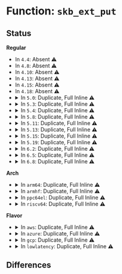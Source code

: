 # Function: <code>skb_ext_put</code>

## Status
<b>Regular</b>
<ul>
<li>
In <code>4.4</code>: Absent ⚠️
</li>
<li>
In <code>4.8</code>: Absent ⚠️
</li>
<li>
In <code>4.10</code>: Absent ⚠️
</li>
<li>
In <code>4.13</code>: Absent ⚠️
</li>
<li>
In <code>4.15</code>: Absent ⚠️
</li>
<li>
In <code>4.18</code>: Absent ⚠️
</li>
<li>
<details>
<summary>In <code>5.0</code>: Duplicate, Full Inline ⚠️</summary>

**Collision:** Static Duplication

**Inline:** Full

**Transformation:** False

**Instances:**

```
In net/core/skbuff.c (ffffffff8189e553)
Location: include/linux/skbuff.h:3939
Inline: True
Inline callers:
  - net/core/skbuff.c:skb_release_head_state
```
```
In net/ipv4/ip_output.c (ffffffff81918fcf)
Location: include/linux/skbuff.h:3939
Inline: True
Inline callers:
  - net/ipv4/ip_output.c:ip_copy_metadata
```
```
In net/ipv6/ip6_output.c (ffffffff819958d0)
Location: include/linux/skbuff.h:3939
Inline: True
Inline callers:
  - net/ipv6/ip6_output.c:ip6_copy_metadata
```
</details>
</li>
<li>
<details>
<summary>In <code>5.3</code>: Duplicate, Full Inline ⚠️</summary>

**Collision:** Static Duplication

**Inline:** Full

**Transformation:** False

**Instances:**

```
In net/core/skbuff.c (ffffffff818e8dc7)
Location: include/linux/skbuff.h:4046
Inline: True
Inline callers:
  - net/core/skbuff.c:skb_release_head_state
```
```
In net/ipv4/ip_output.c (ffffffff8197b0fb)
Location: include/linux/skbuff.h:4046
Inline: True
Inline callers:
  - net/ipv4/ip_output.c:ip_copy_metadata
```
```
In net/ipv6/ip6_output.c (ffffffff81a01188)
Location: include/linux/skbuff.h:4046
Inline: True
Inline callers:
  - net/ipv6/ip6_output.c:ip6_copy_metadata
```
</details>
</li>
<li>
<details>
<summary>In <code>5.4</code>: Duplicate, Full Inline ⚠️</summary>

**Collision:** Static Duplication

**Inline:** Full

**Transformation:** False

**Instances:**

```
In net/core/skbuff.c (ffffffff8191af23)
Location: include/linux/skbuff.h:4118
Inline: True
Inline callers:
  - net/core/skbuff.c:skb_release_head_state
```
```
In net/core/dev.c (ffffffff8192c416)
Location: include/linux/skbuff.h:4118
Inline: True
Inline callers:
  - net/core/dev.c:napi_skb_free_stolen_head
```
```
In net/ipv4/ip_output.c (ffffffff819b1a6b)
Location: include/linux/skbuff.h:4118
Inline: True
Inline callers:
  - net/ipv4/ip_output.c:ip_copy_metadata
```
```
In net/ipv6/ip6_output.c (ffffffff81a37d64)
Location: include/linux/skbuff.h:4118
Inline: True
Inline callers:
  - net/ipv6/ip6_output.c:ip6_copy_metadata
```
</details>
</li>
<li>
<details>
<summary>In <code>5.8</code>: Duplicate, Full Inline ⚠️</summary>

**Collision:** Static Duplication

**Inline:** Full

**Transformation:** False

**Instances:**

```
In net/core/skbuff.c (ffffffff819f4495)
Location: include/linux/skbuff.h:4158
Inline: True
Inline callers:
  - net/core/skbuff.c:__skb_ext_set
  - net/core/skbuff.c:skb_release_head_state
```
```
In net/core/dev.c (ffffffff81a00e67)
Location: include/linux/skbuff.h:4158
Inline: True
Inline callers:
  - net/core/dev.c:napi_skb_free_stolen_head
```
```
In net/ipv4/ip_output.c (ffffffff81a9c2ab)
Location: include/linux/skbuff.h:4158
Inline: True
Inline callers:
  - net/ipv4/ip_output.c:ip_copy_metadata
```
```
In net/ipv4/tcp_input.c (ffffffff81ab22a3)
Location: include/linux/skbuff.h:4158
Inline: True
Inline callers:
  - net/ipv4/tcp_input.c:tcp_collapse
```
```
In net/ipv6/ip6_output.c (ffffffff81b2dd38)
Location: include/linux/skbuff.h:4158
Inline: True
Inline callers:
  - net/ipv6/ip6_output.c:ip6_copy_metadata
```
</details>
</li>
<li>
<details>
<summary>In <code>5.11</code>: Duplicate, Full Inline ⚠️</summary>

**Collision:** Static Duplication

**Inline:** Full

**Transformation:** False

**Instances:**

```
In net/core/skbuff.c (ffffffff819f44b5)
Location: include/linux/skbuff.h:4187
Inline: True
Inline callers:
  - net/core/skbuff.c:__skb_ext_set
  - net/core/skbuff.c:skb_release_head_state
```
```
In net/core/dev.c (ffffffff81a01277)
Location: include/linux/skbuff.h:4187
Inline: True
Inline callers:
  - net/core/dev.c:napi_skb_free_stolen_head
```
```
In net/ipv4/ip_output.c (ffffffff81aa610b)
Location: include/linux/skbuff.h:4187
Inline: True
Inline callers:
  - net/ipv4/ip_output.c:ip_copy_metadata
```
```
In net/ipv4/tcp_input.c (ffffffff81abd269)
Location: include/linux/skbuff.h:4187
Inline: True
Inline callers:
  - net/ipv4/tcp_input.c:tcp_collapse
```
```
In net/ipv4/tcp_output.c (ffffffff81acafab)
Location: include/linux/skbuff.h:4187
Inline: True
Inline callers:
  - net/ipv4/tcp_output.c:tcp_mtu_probe
  - net/ipv4/tcp_output.c:tso_fragment
  - net/ipv4/tcp_output.c:tcp_fragment
```
```
In net/ipv6/ip6_output.c (ffffffff81b3c788)
Location: include/linux/skbuff.h:4187
Inline: True
Inline callers:
  - net/ipv6/ip6_output.c:ip6_copy_metadata
```
</details>
</li>
<li>
<details>
<summary>In <code>5.13</code>: Duplicate, Full Inline ⚠️</summary>

**Collision:** Static Duplication

**Inline:** Full

**Transformation:** False

**Instances:**

```
In net/core/skbuff.c (ffffffff819da673)
Location: include/linux/skbuff.h:4251
Inline: True
Inline callers:
  - net/core/skbuff.c:__skb_ext_set
  - net/core/skbuff.c:napi_skb_free_stolen_head
  - net/core/skbuff.c:skb_release_head_state
```
```
In net/ipv4/ip_output.c (ffffffff81a912cb)
Location: include/linux/skbuff.h:4251
Inline: True
Inline callers:
  - net/ipv4/ip_output.c:ip_copy_metadata
```
```
In net/ipv4/tcp_input.c (ffffffff81aa8095)
Location: include/linux/skbuff.h:4251
Inline: True
Inline callers:
  - net/ipv4/tcp_input.c:tcp_collapse
```
```
In net/ipv4/tcp_output.c (ffffffff81ab5f91)
Location: include/linux/skbuff.h:4251
Inline: True
Inline callers:
  - net/ipv4/tcp_output.c:tcp_mtu_probe
  - net/ipv4/tcp_output.c:tso_fragment
  - net/ipv4/tcp_output.c:tcp_fragment
```
```
In net/ipv6/ip6_output.c (ffffffff81b29be8)
Location: include/linux/skbuff.h:4251
Inline: True
Inline callers:
  - net/ipv6/ip6_output.c:ip6_copy_metadata
```
</details>
</li>
<li>
<details>
<summary>In <code>5.15</code>: Duplicate, Full Inline ⚠️</summary>

**Collision:** Static Duplication

**Inline:** Full

**Transformation:** False

**Instances:**

```
In net/core/skbuff.c (ffffffff81a8a760)
Location: include/linux/skbuff.h:4289
Inline: True
Inline callers:
  - net/core/skbuff.c:__skb_ext_set
  - net/core/skbuff.c:napi_skb_free_stolen_head
  - net/core/skbuff.c:skb_release_head_state
```
```
In net/ipv4/ip_output.c (ffffffff81b4c681)
Location: include/linux/skbuff.h:4289
Inline: True
Inline callers:
  - net/ipv4/ip_output.c:ip_copy_metadata
```
```
In net/ipv4/tcp_input.c (ffffffff81b645b3)
Location: include/linux/skbuff.h:4289
Inline: True
Inline callers:
  - net/ipv4/tcp_input.c:tcp_collapse
```
```
In net/ipv4/tcp_output.c (ffffffff81b72fe1)
Location: include/linux/skbuff.h:4289
Inline: True
Inline callers:
  - net/ipv4/tcp_output.c:tcp_mtu_probe
  - net/ipv4/tcp_output.c:tso_fragment
  - net/ipv4/tcp_output.c:tcp_fragment
```
```
In net/ipv6/ip6_output.c (ffffffff81bef7bc)
Location: include/linux/skbuff.h:4289
Inline: True
Inline callers:
  - net/ipv6/ip6_output.c:ip6_copy_metadata
```
</details>
</li>
<li>
<details>
<summary>In <code>5.19</code>: Duplicate, Full Inline ⚠️</summary>

**Collision:** Static Duplication

**Inline:** Full

**Transformation:** False

**Instances:**

```
In net/core/skbuff.c (ffffffff81bffbd0)
Location: include/linux/skbuff.h:4711
Inline: True
Inline callers:
  - net/core/skbuff.c:__skb_ext_set
  - net/core/skbuff.c:__skb_ext_set
  - net/core/skbuff.c:napi_skb_free_stolen_head
  - net/core/skbuff.c:napi_skb_free_stolen_head
  - net/core/skbuff.c:skb_release_head_state
  - net/core/skbuff.c:skb_release_head_state
```
```
In net/ipv4/ip_output.c (ffffffff81cd9d07)
Location: include/linux/skbuff.h:4711
Inline: True
Inline callers:
  - net/ipv4/ip_output.c:ip_copy_metadata
```
```
In net/ipv4/tcp_input.c (ffffffff81cf338e)
Location: include/linux/skbuff.h:4711
Inline: True
Inline callers:
  - net/ipv4/tcp_input.c:tcp_collapse
```
```
In net/ipv4/tcp_output.c (ffffffff81d026f8)
Location: include/linux/skbuff.h:4711
Inline: True
Inline callers:
  - net/ipv4/tcp_output.c:tcp_mtu_probe
  - net/ipv4/tcp_output.c:tso_fragment
  - net/ipv4/tcp_output.c:tcp_fragment
```
```
In net/ipv6/ip6_output.c (ffffffff81d882da)
Location: include/linux/skbuff.h:4711
Inline: True
Inline callers:
  - net/ipv6/ip6_output.c:ip6_copy_metadata
```
</details>
</li>
<li>
<details>
<summary>In <code>6.2</code>: Duplicate, Full Inline ⚠️</summary>

**Collision:** Static Duplication

**Inline:** Full

**Transformation:** False

**Instances:**

```
In net/core/skbuff.c (ffffffff81daef50)
Location: include/linux/skbuff.h:4607
Inline: True
Inline callers:
  - net/core/skbuff.c:__skb_ext_set
  - net/core/skbuff.c:__skb_ext_set
  - net/core/skbuff.c:napi_skb_free_stolen_head
  - net/core/skbuff.c:napi_skb_free_stolen_head
  - net/core/skbuff.c:skb_release_head_state
  - net/core/skbuff.c:skb_release_head_state
```
```
In net/ipv4/ip_output.c (ffffffff81e9a497)
Location: include/linux/skbuff.h:4607
Inline: True
Inline callers:
  - net/ipv4/ip_output.c:ip_copy_metadata
```
```
In net/ipv4/tcp_input.c (ffffffff81eb79be)
Location: include/linux/skbuff.h:4607
Inline: True
Inline callers:
  - net/ipv4/tcp_input.c:tcp_collapse
```
```
In net/ipv4/tcp_output.c (ffffffff81ec78d8)
Location: include/linux/skbuff.h:4607
Inline: True
Inline callers:
  - net/ipv4/tcp_output.c:tcp_mtu_probe
  - net/ipv4/tcp_output.c:tso_fragment
  - net/ipv4/tcp_output.c:tcp_fragment
```
```
In net/ipv6/ip6_output.c (ffffffff81f5608a)
Location: include/linux/skbuff.h:4607
Inline: True
Inline callers:
  - net/ipv6/ip6_output.c:ip6_copy_metadata
```
</details>
</li>
<li>
<details>
<summary>In <code>6.5</code>: Duplicate, Full Inline ⚠️</summary>

**Collision:** Static Duplication

**Inline:** Full

**Transformation:** False

**Instances:**

```
In net/core/skbuff.c (ffffffff81e1f140)
Location: include/linux/skbuff.h:4639
Inline: True
Inline callers:
  - net/core/skbuff.c:__skb_ext_set
  - net/core/skbuff.c:__skb_ext_set
  - net/core/skbuff.c:napi_skb_free_stolen_head
  - net/core/skbuff.c:napi_skb_free_stolen_head
  - net/core/skbuff.c:skb_release_head_state
  - net/core/skbuff.c:skb_release_head_state
```
```
In net/ipv4/ip_output.c (ffffffff81ef8df1)
Location: include/linux/skbuff.h:4639
Inline: True
Inline callers:
  - net/ipv4/ip_output.c:ip_copy_metadata
```
```
In net/ipv4/tcp_input.c (ffffffff81f160a4)
Location: include/linux/skbuff.h:4639
Inline: True
Inline callers:
  - net/ipv4/tcp_input.c:tcp_collapse
```
```
In net/ipv4/tcp_output.c (ffffffff81f2678d)
Location: include/linux/skbuff.h:4639
Inline: True
Inline callers:
  - net/ipv4/tcp_output.c:tcp_write_xmit
  - net/ipv4/tcp_output.c:tcp_mtu_probe
  - net/ipv4/tcp_output.c:tcp_fragment
```
```
In net/ipv6/ip6_output.c (ffffffff81fb5a56)
Location: include/linux/skbuff.h:4639
Inline: True
Inline callers:
  - net/ipv6/ip6_output.c:ip6_copy_metadata
```
</details>
</li>
<li>
<details>
<summary>In <code>6.8</code>: Duplicate, Full Inline ⚠️</summary>

**Collision:** Static Duplication

**Inline:** Full

**Transformation:** False

**Instances:**

```
In net/core/skbuff.c (ffffffff81edc7a0)
Location: include/linux/skbuff.h:4679
Inline: True
Inline callers:
  - net/core/skbuff.c:__skb_ext_set
  - net/core/skbuff.c:__skb_ext_set
  - net/core/skbuff.c:napi_skb_free_stolen_head
  - net/core/skbuff.c:napi_skb_free_stolen_head
  - net/core/skbuff.c:skb_release_head_state
  - net/core/skbuff.c:skb_release_head_state
```
```
In net/ipv4/ip_output.c (ffffffff81fbcd11)
Location: include/linux/skbuff.h:4679
Inline: True
Inline callers:
  - net/ipv4/ip_output.c:ip_copy_metadata
```
```
In net/ipv4/tcp_input.c (ffffffff81fda43d)
Location: include/linux/skbuff.h:4679
Inline: True
Inline callers:
  - net/ipv4/tcp_input.c:tcp_collapse
```
```
In net/ipv4/tcp_output.c (ffffffff81feb16d)
Location: include/linux/skbuff.h:4679
Inline: True
Inline callers:
  - net/ipv4/tcp_output.c:tcp_write_xmit
  - net/ipv4/tcp_output.c:tcp_mtu_probe
  - net/ipv4/tcp_output.c:tcp_fragment
```
```
In net/ipv6/ip6_output.c (ffffffff82083126)
Location: include/linux/skbuff.h:4679
Inline: True
Inline callers:
  - net/ipv6/ip6_output.c:ip6_copy_metadata
```
</details>
</li>
</ul>
<b>Arch</b>
<ul>
<li>
<details>
<summary>In <code>arm64</code>: Duplicate, Full Inline ⚠️</summary>

**Collision:** Static Duplication

**Inline:** Full

**Transformation:** False

**Instances:**

```
In net/core/skbuff.c (ffff800010bb52c0)
Location: include/linux/skbuff.h:4118
Inline: True
Inline callers:
  - net/core/skbuff.c:skb_release_head_state
```
```
In net/core/dev.c (ffff800010bc8a18)
Location: include/linux/skbuff.h:4118
Inline: True
Inline callers:
  - net/core/dev.c:napi_skb_free_stolen_head
```
```
In net/ipv4/ip_output.c (ffff800010c62430)
Location: include/linux/skbuff.h:4118
Inline: True
Inline callers:
  - net/ipv4/ip_output.c:ip_copy_metadata
```
```
In net/ipv6/ip6_output.c (ffff800010cf84d8)
Location: include/linux/skbuff.h:4118
Inline: True
Inline callers:
  - net/ipv6/ip6_output.c:ip6_copy_metadata
```
</details>
</li>
<li>
<details>
<summary>In <code>armhf</code>: Duplicate, Full Inline ⚠️</summary>

**Collision:** Static Duplication

**Inline:** Full

**Transformation:** False

**Instances:**

```
In net/core/skbuff.c (c0cd23b8)
Location: include/linux/skbuff.h:4118
Inline: True
Inline callers:
  - net/core/skbuff.c:skb_release_head_state
```
```
In net/core/dev.c (c0ce4b20)
Location: include/linux/skbuff.h:4118
Inline: True
Inline callers:
  - net/core/dev.c:napi_skb_free_stolen_head
```
```
In net/ipv4/ip_output.c (c0d71c44)
Location: include/linux/skbuff.h:4118
Inline: True
Inline callers:
  - net/ipv4/ip_output.c:ip_copy_metadata
```
```
In net/ipv6/ip6_output.c (c0dffc48)
Location: include/linux/skbuff.h:4118
Inline: True
Inline callers:
  - net/ipv6/ip6_output.c:ip6_copy_metadata
```
</details>
</li>
<li>
<details>
<summary>In <code>ppc64el</code>: Duplicate, Full Inline ⚠️</summary>

**Collision:** Static Duplication

**Inline:** Full

**Transformation:** False

**Instances:**

```
In net/core/skbuff.c (c000000000c8c31c)
Location: include/linux/skbuff.h:4118
Inline: True
Inline callers:
  - net/core/skbuff.c:skb_release_head_state
```
```
In net/core/dev.c (c000000000ca519c)
Location: include/linux/skbuff.h:4118
Inline: True
Inline callers:
  - net/core/dev.c:napi_skb_free_stolen_head
```
```
In net/ipv4/ip_output.c (c000000000d656f8)
Location: include/linux/skbuff.h:4118
Inline: True
Inline callers:
  - net/ipv4/ip_output.c:ip_copy_metadata
```
```
In net/ipv6/ip6_output.c (c000000000e204b8)
Location: include/linux/skbuff.h:4118
Inline: True
Inline callers:
  - net/ipv6/ip6_output.c:ip6_copy_metadata
```
</details>
</li>
<li>
<details>
<summary>In <code>riscv64</code>: Duplicate, Full Inline ⚠️</summary>

**Collision:** Static Duplication

**Inline:** Full

**Transformation:** False

**Instances:**

```
In net/core/skbuff.c (ffffffe00074536a)
Location: include/linux/skbuff.h:4118
Inline: True
Inline callers:
  - net/core/skbuff.c:skb_release_head_state
```
```
In net/core/dev.c (ffffffe000755216)
Location: include/linux/skbuff.h:4118
Inline: True
Inline callers:
  - net/core/dev.c:napi_skb_free_stolen_head
```
```
In net/ipv4/ip_output.c (ffffffe0007c9fb6)
Location: include/linux/skbuff.h:4118
Inline: True
Inline callers:
  - net/ipv4/ip_output.c:ip_copy_metadata
```
```
In net/ipv6/ip6_output.c (ffffffe0008442a2)
Location: include/linux/skbuff.h:4118
Inline: True
Inline callers:
  - net/ipv6/ip6_output.c:ip6_copy_metadata
```
</details>
</li>
</ul>
<b>Flavor</b>
<ul>
<li>
<details>
<summary>In <code>aws</code>: Duplicate, Full Inline ⚠️</summary>

**Collision:** Static Duplication

**Inline:** Full

**Transformation:** False

**Instances:**

```
In net/core/skbuff.c (ffffffff818baf23)
Location: include/linux/skbuff.h:4118
Inline: True
Inline callers:
  - net/core/skbuff.c:skb_release_head_state
```
```
In net/core/dev.c (ffffffff818cc416)
Location: include/linux/skbuff.h:4118
Inline: True
Inline callers:
  - net/core/dev.c:napi_skb_free_stolen_head
```
```
In net/ipv4/ip_output.c (ffffffff819518db)
Location: include/linux/skbuff.h:4118
Inline: True
Inline callers:
  - net/ipv4/ip_output.c:ip_copy_metadata
```
```
In net/ipv6/ip6_output.c (ffffffff819d73f4)
Location: include/linux/skbuff.h:4118
Inline: True
Inline callers:
  - net/ipv6/ip6_output.c:ip6_copy_metadata
```
</details>
</li>
<li>
<details>
<summary>In <code>azure</code>: Duplicate, Full Inline ⚠️</summary>

**Collision:** Static Duplication

**Inline:** Full

**Transformation:** False

**Instances:**

```
In net/core/skbuff.c (ffffffff81874e63)
Location: include/linux/skbuff.h:4118
Inline: True
Inline callers:
  - net/core/skbuff.c:skb_release_head_state
```
```
In net/core/dev.c (ffffffff818864a6)
Location: include/linux/skbuff.h:4118
Inline: True
Inline callers:
  - net/core/dev.c:napi_skb_free_stolen_head
```
```
In net/ipv4/ip_output.c (ffffffff8190b3cb)
Location: include/linux/skbuff.h:4118
Inline: True
Inline callers:
  - net/ipv4/ip_output.c:ip_copy_metadata
```
```
In net/ipv6/ip6_output.c (ffffffff819941b4)
Location: include/linux/skbuff.h:4118
Inline: True
Inline callers:
  - net/ipv6/ip6_output.c:ip6_copy_metadata
```
</details>
</li>
<li>
<details>
<summary>In <code>gcp</code>: Duplicate, Full Inline ⚠️</summary>

**Collision:** Static Duplication

**Inline:** Full

**Transformation:** False

**Instances:**

```
In net/core/skbuff.c (ffffffff8190bf23)
Location: include/linux/skbuff.h:4118
Inline: True
Inline callers:
  - net/core/skbuff.c:skb_release_head_state
```
```
In net/core/dev.c (ffffffff8191d416)
Location: include/linux/skbuff.h:4118
Inline: True
Inline callers:
  - net/core/dev.c:napi_skb_free_stolen_head
```
```
In net/ipv4/ip_output.c (ffffffff819bc0ab)
Location: include/linux/skbuff.h:4118
Inline: True
Inline callers:
  - net/ipv4/ip_output.c:ip_copy_metadata
```
```
In net/ipv6/ip6_output.c (ffffffff81a41e74)
Location: include/linux/skbuff.h:4118
Inline: True
Inline callers:
  - net/ipv6/ip6_output.c:ip6_copy_metadata
```
</details>
</li>
<li>
<details>
<summary>In <code>lowlatency</code>: Duplicate, Full Inline ⚠️</summary>

**Collision:** Static Duplication

**Inline:** Full

**Transformation:** False

**Instances:**

```
In net/core/skbuff.c (ffffffff8192d043)
Location: include/linux/skbuff.h:4118
Inline: True
Inline callers:
  - net/core/skbuff.c:skb_release_head_state
```
```
In net/core/dev.c (ffffffff8193e936)
Location: include/linux/skbuff.h:4118
Inline: True
Inline callers:
  - net/core/dev.c:napi_skb_free_stolen_head
```
```
In net/ipv4/ip_output.c (ffffffff819c59bb)
Location: include/linux/skbuff.h:4118
Inline: True
Inline callers:
  - net/ipv4/ip_output.c:ip_copy_metadata
```
```
In net/ipv6/ip6_output.c (ffffffff81a4db04)
Location: include/linux/skbuff.h:4118
Inline: True
Inline callers:
  - net/ipv6/ip6_output.c:ip6_copy_metadata
```
</details>
</li>
</ul>

## Differences
